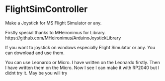 # FlightSimController
Make a Joystick for MS Flight Simulator or any.

Firstly special thanks to MHeironimus for Library. https://github.com/MHeironimus/ArduinoJoystickLibrary

If you want to joystick on windows especially Flight Simulator or any. You can download and use them.

You can use Leonardo or Micro. I have written on the Leonardo firstly. Then I have written them on the Micro. Now I see I can make it with RP2040 but I didnt try it. May be you will try

